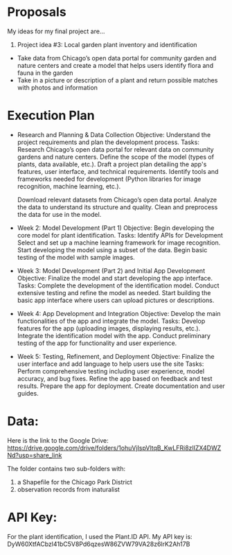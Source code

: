 # Proposals
My ideas for my final project are...

1. Project idea #3: Local garden plant inventory and identification 
- Take data from Chicago’s open data portal for community garden and nature centers and create a model that helps users identify flora and fauna in the garden
- Take in a picture or description of a plant and return possible matches with photos and information 

# Execution Plan 

- Research and Planning & Data Collection
  Objective: Understand the project requirements and plan the development process.
  Tasks:
    Research Chicago’s open data portal for relevant data on community gardens and nature centers.
    Define the scope of the model (types of plants, data available, etc.).
    Draft a project plan detailing the app's features, user interface, and technical requirements.
    Identify tools and frameworks needed for development (Python libraries for image recognition, machine learning, etc.).

    Download relevant datasets from Chicago’s open data portal.
    Analyze the data to understand its structure and quality.
    Clean and preprocess the data for use in the model.
  
- Week 2: Model Development (Part 1)
  Objective: Begin developing the core model for plant identification.
  Tasks:
    Identify APIs for Development
    Select and set up a machine learning framework for image recognition.
    Start developing the model using a subset of the data.
    Begin basic testing of the model with sample images.
- Week 3: Model Development (Part 2) and Initial App Development
  Objective: Finalize the model and start developing the app interface.
  Tasks:
    Complete the development of the identification model.
    Conduct extensive testing and refine the model as needed.
    Start building the basic app interface where users can upload pictures or descriptions.
- Week 4: App Development and Integration
  Objective: Develop the main functionalities of the app and integrate the model.
  Tasks:
    Develop features for the app (uploading images, displaying results, etc.).
    Integrate the identification model with the app.
    Conduct preliminary testing of the app for functionality and user experience.
- Week 5: Testing, Refinement, and Deployment
  Objective: Finalize the user interface and add language to help users use the site
  Tasks:
    Perform comprehensive testing including user experience, model accuracy, and bug fixes.
    Refine the app based on feedback and test results.
    Prepare the app for deployment.
    Create documentation and user guides.


# Data: 
Here is the link to the Google Drive: https://drive.google.com/drive/folders/1ohuVjIspVltqB_KwLFRi8zlIZX4DWZNd?usp=share_link

The folder contains two sub-folders with: 
1) a Shapefile for the Chicago Park District
2) observation records from inaturalist

# API Key: 
For the plant identification, I used the Plant.ID API. My API key is: DyW60XtfACbzl41bC5V8Pd6qzesW86ZVW79VA28z6lrK2Ah17B




